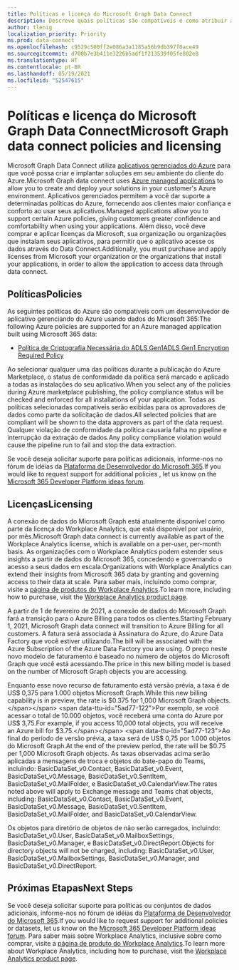 ```yaml
---
title: Políticas e licença do Microsoft Graph Data Connect
description: Descreve quais políticas são compatíveis e como atribuir acesso ISV a SKUs para organizações.
author: tlenig
localization_priority: Priority
ms.prod: data-connect
ms.openlocfilehash: c9529c500ff2e086a3a1185a56b9db397f0ace49
ms.sourcegitcommit: d700b7e3b411e3226b5adf1f213539f05fe802e8
ms.translationtype: HT
ms.contentlocale: pt-BR
ms.lasthandoff: 05/19/2021
ms.locfileid: "52547615"
---
```

# <a name="microsoft-graph-data-connect-policies-and-licensing"></a><span data-ttu-id="5ad77-103">Políticas e licença do Microsoft Graph Data Connect</span><span class="sxs-lookup"><span data-stu-id="5ad77-103">Microsoft Graph data connect policies and licensing</span></span>

<span data-ttu-id="5ad77-104">Microsoft Graph Data Connect utiliza [aplicativos gerenciados do Azure](/azure/managed-applications/overview) para que você possa criar e implantar soluções em seu ambiente do cliente do Azure.</span><span class="sxs-lookup"><span data-stu-id="5ad77-104">Microsoft Graph data connect uses [Azure managed applications](/azure/managed-applications/overview) to allow you to create and deploy your solutions in your customer's Azure environment.</span></span> <span data-ttu-id="5ad77-105">Aplicativos gerenciados permitem a você dar suporte a determinadas políticas do Azure, fornecendo aos clientes maior confiança e conforto ao usar seus aplicativos.</span><span class="sxs-lookup"><span data-stu-id="5ad77-105">Managed applications allow you to support certain Azure policies, giving customers greater confidence and comfortability when using your applications.</span></span> <span data-ttu-id="5ad77-106">Além disso, você deve comprar e aplicar licenças da Microsoft, sua organização ou organizações que instalam seus aplicativos, para permitir que o aplicativo acesse os dados através do Data Connect.</span><span class="sxs-lookup"><span data-stu-id="5ad77-106">Additionally, you must purchase and apply licenses from Microsoft your organization or the organizations that install your applications, in order to allow the application to access data through data connect.</span></span>

## <a name="policies"></a><span data-ttu-id="5ad77-107">Políticas</span><span class="sxs-lookup"><span data-stu-id="5ad77-107">Policies</span></span>

<span data-ttu-id="5ad77-108">As seguintes políticas do Azure são compatíveis com um desenvolvedor de aplicativo gerenciando do Azure usando dados do Microsoft 365:</span><span class="sxs-lookup"><span data-stu-id="5ad77-108">The following Azure policies are supported for an Azure managed application built using Microsoft 365 data:</span></span>

- [<span data-ttu-id="5ad77-109">Política de Criptografia Necessária do ADLS Gen1</span><span class="sxs-lookup"><span data-stu-id="5ad77-109">ADLS Gen1 Encryption Required Policy</span></span>](/azure/azure-policy/scripts/enforce-datalakestore-encryption)

<span data-ttu-id="5ad77-110">Ao selecionar qualquer uma das políticas durante a publicação do Azure Marketplace, o status de conformidade da política será marcado e aplicado a todas as instalações do seu aplicativo.</span><span class="sxs-lookup"><span data-stu-id="5ad77-110">When you select any of the policies during Azure marketplace publishing, the policy compliance status will be checked and enforced for all installations of your application.</span></span> <span data-ttu-id="5ad77-111">Todas as políticas selecionadas compatíveis serão exibidas para os aprovadores de dados como parte da solicitação de dados.</span><span class="sxs-lookup"><span data-stu-id="5ad77-111">All selected policies that are compliant will be shown to the data approvers as part of the data request.</span></span> <span data-ttu-id="5ad77-112">Qualquer violação de conformidade da política causaria falha no pipeline e interrupção da extração de dados.</span><span class="sxs-lookup"><span data-stu-id="5ad77-112">Any policy compliance violation would cause the pipeline run to fail and stop the data extraction.</span></span>

<span data-ttu-id="5ad77-113">Se você deseja solicitar suporte para políticas adicionais, informe-nos no fórum de idéias da [Plataforma de Desenvolvedor do Microsoft 365](https://techcommunity.microsoft.com/t5/microsoft-365-developer-platform/idb-p/Microsoft365DeveloperPlatform/label-name/Microsoft%20Graph).</span><span class="sxs-lookup"><span data-stu-id="5ad77-113">If you would like to request support for additional policies , let us know on the [Microsoft 365 Developer Platform ideas forum](https://techcommunity.microsoft.com/t5/microsoft-365-developer-platform/idb-p/Microsoft365DeveloperPlatform/label-name/Microsoft%20Graph).</span></span>

## <a name="licensing"></a><span data-ttu-id="5ad77-114">Licenças</span><span class="sxs-lookup"><span data-stu-id="5ad77-114">Licensing</span></span>

<span data-ttu-id="5ad77-115">A conexão de dados do Microsoft Graph está atualmente disponível como parte da licença do Workplace Analytics, que está disponível por usuário, por mês.</span><span class="sxs-lookup"><span data-stu-id="5ad77-115">Microsoft Graph data connect is currently available as part of the Workplace Analytics license, which is available on a per-user, per-month basis.</span></span> <span data-ttu-id="5ad77-116">As organizações com o Workplace Analytics podem estender seus insights a partir de dados do Microsoft 365, concedendo e governando o acesso a seus dados em escala.</span><span class="sxs-lookup"><span data-stu-id="5ad77-116">Organizations with Workplace Analytics can extend their insights from Microsoft 365 data by granting and governing access to their data at scale.</span></span> <span data-ttu-id="5ad77-117">Para saber mais, incluindo como comprar, visite a  [página de produtos do Workplace Analytics](https://products.office.com/business/workplace-analytics).</span><span class="sxs-lookup"><span data-stu-id="5ad77-117">To learn more, including how to purchase, visit the  [Workplace Analytics product page](https://products.office.com/business/workplace-analytics).</span></span>

<span data-ttu-id="5ad77-118">A partir de 1 de fevereiro de 2021, a conexão de dados do Microsoft Graph fará a transição para o Azure Billing para todos os clientes.</span><span class="sxs-lookup"><span data-stu-id="5ad77-118">Starting February 1, 2021, Microsoft Graph data connect will transition to Azure Billing for all customers.</span></span> <span data-ttu-id="5ad77-119">A fatura será associada à Assinatura do Azure, do Azure Data Factory que você estiver utilizando.</span><span class="sxs-lookup"><span data-stu-id="5ad77-119">The bill will be associated with the Azure Subscription of the Azure Data Factory you are using.</span></span> <span data-ttu-id="5ad77-120">O preço neste novo modelo de faturamento é baseado no número de objetos do Microsoft Graph que você está acessando.</span><span class="sxs-lookup"><span data-stu-id="5ad77-120">The price in this new billing model is based on the number of Microsoft Graph objects you are accessing.</span></span>

<span data-ttu-id="5ad77-121">Enquanto esse novo recurso de faturamento está versão prévia, a taxa é de US$ 0,375 para 1.000 objetos Microsoft Graph.</span><span class="sxs-lookup"><span data-stu-id="5ad77-121">While this new billing capability is in preview, the rate is $0.375 for 1,000 Microsoft Graph objects.</span></span> <span data-ttu-id="5ad77-122">Por exemplo, se você acessar o total de 10.000 objetos, você receberá uma conta do Azure por US$ 3,75.</span><span class="sxs-lookup"><span data-stu-id="5ad77-122">For example, if you access 10,000 total objects, you will receive an Azure bill for $3.75.</span></span> <span data-ttu-id="5ad77-123">Ao final do período de versão prévia, a taxa será de US$ 0,75 por 1.000 objetos do Microsoft Graph.</span><span class="sxs-lookup"><span data-stu-id="5ad77-123">At the end of the preview period, the rate will be $0.75 per 1,000 Microsoft Graph objects.</span></span> <span data-ttu-id="5ad77-124">As taxas observadas acima serão aplicadas a mensagens de troca e objetos do bate-papo do Teams, incluindo: BasicDataSet_v0.Contact, BasicDataSet_v0.Event, BasicDataSet_v0.Message, BasicDataSet_v0.SentItem, BasicDataSet_v0.MailFolder, e BasicDataSet_v0.CalendarView.</span><span class="sxs-lookup"><span data-stu-id="5ad77-124">The rates noted above will apply to Exchange message and Teams chat objects, including: BasicDataSet_v0.Contact, BasicDataSet_v0.Event, BasicDataSet_v0.Message, BasicDataSet_v0.SentItem, BasicDataSet_v0.MailFolder, and BasicDataSet_v0.CalendarView.</span></span>

<span data-ttu-id="5ad77-125">Os objetos para diretório de objetos de não serão carregados, incluindo: BasicDataSet_v0.User, BasicDataSet_v0.MailboxSettings, BasicDataSet_v0.Manager, e BasicDataSet_v0.DirectReport.</span><span class="sxs-lookup"><span data-stu-id="5ad77-125">Objects for directory objects will not be charged, including: BasicDataSet_v0.User, BasicDataSet_v0.MailboxSettings, BasicDataSet_v0.Manager, and BasicDataSet_v0.DirectReport.</span></span>

## <a name="next-steps"></a><span data-ttu-id="5ad77-126">Próximas Etapas</span><span class="sxs-lookup"><span data-stu-id="5ad77-126">Next Steps</span></span>
<span data-ttu-id="5ad77-127">Se você deseja solicitar suporte para políticas ou conjuntos de dados adicionais, informe-nos no fórum de idéias da [Plataforma de Desenvolvedor do Microsoft 365](https://techcommunity.microsoft.com/t5/microsoft-365-developer-platform/idb-p/Microsoft365DeveloperPlatform/label-name/Microsoft%20Graph).</span><span class="sxs-lookup"><span data-stu-id="5ad77-127">If you would like to request support for additional policies or datasets, let us know on the [Microsoft 365 Developer Platform ideas forum](https://techcommunity.microsoft.com/t5/microsoft-365-developer-platform/idb-p/Microsoft365DeveloperPlatform/label-name/Microsoft%20Graph).</span></span> <span data-ttu-id="5ad77-128">Para saber mais sobre Workplace Analytics, inclusive sobre como comprar, visite a [página de produto do Workplace Analytics](https://products.office.com/business/workplace-analytics).</span><span class="sxs-lookup"><span data-stu-id="5ad77-128">To learn more about Workplace Analytics, including how to purchase, visit the [Workplace Analytics product page](https://products.office.com/business/workplace-analytics).</span></span>